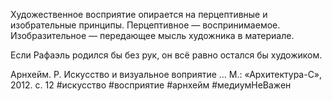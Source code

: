 Художественное восприятие опирается на перцептивные и изобрательные принципы. Перцептивное — воспринимаемое. Изобразительное — передающее мысль художника в материале.

Если Рафаэль родился бы без рук, он всё равно остался бы художиком.

Арнхейм. Р. Искусство и визуальное воприятие ... М.: «Архитектура-С», 2012. с. 12
#искусство #восприятие #арнхейм #медиумНеВажен